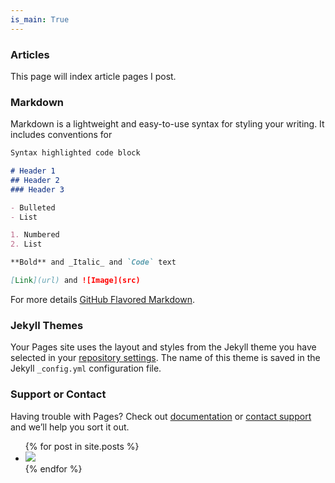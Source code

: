 ```yaml
---
is_main: True
---
```

### Articles

This page will index article pages I post.

### Markdown

Markdown is a lightweight and easy-to-use syntax for styling your writing. It includes conventions for

```markdown
Syntax highlighted code block

# Header 1
## Header 2
### Header 3

- Bulleted
- List

1. Numbered
2. List

**Bold** and _Italic_ and `Code` text

[Link](url) and ![Image](src)
```

For more details [GitHub Flavored Markdown](https://guides.github.com/features/mastering-markdown/).

### Jekyll Themes

Your Pages site uses the layout and styles from the Jekyll theme you have selected in your [repository settings](https://github.com/UncannyMisc/UncannyMisc.github.io/settings). The name of this theme is saved in the Jekyll `_config.yml` configuration file.

### Support or Contact

Having trouble with Pages? Check out [documentation](https://help.github.com/categories/github-pages-basics/) or [contact support](https://github.com/contact) and we’ll help you sort it out.

<ul>
  {% for post in site.posts %}
    <li>
		<img src = {{post.post_image}} href="{{ post.url }}"></img>
    </li>
  {% endfor %}
</ul>